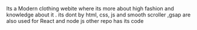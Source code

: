Its a Modern clothing webite where its more about high fashion and knowledge about it .
its dont by html, css, js and smooth scroller ,gsap are also used 
for React and node js other repo has its code 
